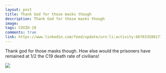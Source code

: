 ```yaml
---
layout: post
title: Thank God for those masks though
description: Thank God for those masks though
image: 
tags: COVID-19
comments: true
link: https://www.linkedin.com/feed/update/urn:li:activity:6670335861772685313/
---
```

Thank god for those masks though. How else would the prisoners have
remained at 1/2 the C19 death rate of civilians!

![](https://lh5.googleusercontent.com/LO9-o3qkWgY3rtGL_M5MRM5oJz7qWmiQ1uSJo6HrHgpyR-XKNdifnYPEKNjuiXByawWCGITsO1mRYPou5G4e080Tyt74YicAjacoqbVquSG5XDMJha8N=w1280)
